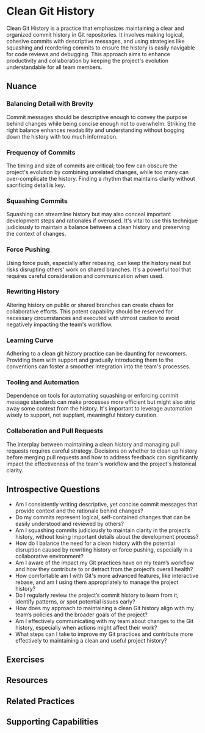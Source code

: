 # Clean Git History

Clean Git History is a practice that emphasizes maintaining a clear and organized commit history in Git repositories. It involves making logical, cohesive commits with descriptive messages, and using strategies like squashing and reordering commits to ensure the history is easily navigable for code reviews and debugging. This approach aims to enhance productivity and collaboration by keeping the project's evolution understandable for all team members.

## Nuance

### Balancing Detail with Brevity
Commit messages should be descriptive enough to convey the purpose behind changes while being concise enough not to overwhelm. Striking the right balance enhances readability and understanding without bogging down the history with too much information.

### Frequency of Commits
The timing and size of commits are critical; too few can obscure the project's evolution by combining unrelated changes, while too many can over-complicate the history. Finding a rhythm that maintains clarity without sacrificing detail is key.

### Squashing Commits
Squashing can streamline history but may also conceal important development steps and rationales if overused. It's vital to use this technique judiciously to maintain a balance between a clean history and preserving the context of changes.

### Force Pushing
Using force push, especially after rebasing, can keep the history neat but risks disrupting others' work on shared branches. It's a powerful tool that requires careful consideration and communication when used.

### Rewriting History
Altering history on public or shared branches can create chaos for collaborative efforts. This potent capability should be reserved for necessary circumstances and executed with utmost caution to avoid negatively impacting the team's workflow.

### Learning Curve
Adhering to a clean git history practice can be daunting for newcomers. Providing them with support and gradually introducing them to the conventions can foster a smoother integration into the team's processes.

### Tooling and Automation
Dependence on tools for automating squashing or enforcing commit message standards can make processes more efficient but might also strip away some context from the history. It's important to leverage automation wisely to support, not supplant, meaningful history curation.

### Collaboration and Pull Requests
The interplay between maintaining a clean history and managing pull requests requires careful strategy. Decisions on whether to clean up history before merging pull requests and how to address feedback can significantly impact the effectiveness of the team's workflow and the project's historical clarity.

## Introspective Questions

* Am I consistently writing descriptive, yet concise commit messages that provide context and the rationale behind changes?
* Do my commits represent logical, self-contained changes that can be easily understood and reviewed by others?
* Am I squashing commits judiciously to maintain clarity in the project’s history, without losing important details about the development process?
* How do I balance the need for a clean history with the potential disruption caused by rewriting history or force pushing, especially in a collaborative environment?
* Am I aware of the impact my Git practices have on my team’s workflow and how they contribute to or detract from the project’s overall health?
* How comfortable am I with Git's more advanced features, like interactive rebase, and am I using them appropriately to manage the project history?
* Do I regularly review the project’s commit history to learn from it, identify patterns, or spot potential issues early?
* How does my approach to maintaining a clean Git history align with my team’s policies and the broader goals of the project?
* Am I effectively communicating with my team about changes to the Git history, especially when actions might affect their work?
* What steps can I take to improve my Git practices and contribute more effectively to maintaining a clean and useful project history?


## Exercises

<!-- TODO: insert a list of exercises / experiments the reader can try to see if this practice will help their team / organization improve -->

## Resources

<!-- TODO: insert a list of resources that explore this practice. For each item, give a brief summary of the resource. -->

## Related Practices

<!-- TODO: insert a list of [linked practices](/practices) that relate to this practice. For each item, give a brief explanation of how the linked practice supports / relates to this practice. Also categorize each linked practices as one of the following: Enables, Requires, Improves -->

## Supporting Capabilities

<!-- TODO: insert a list of [linked capabilities](/capabilities) that this practice supports. For each item, give a brief explanation of how the linked capability is supported by / relates to this practice. Also categorize each linked capability as one of the following: Enables, Requires, Improves -->
